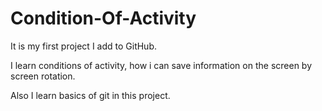 # Condition-Of-Activity

It is my first project I add to GitHub.

I learn conditions of activity, how i can save information on the screen by screen rotation. 

Also I learn basics of git in this project.

